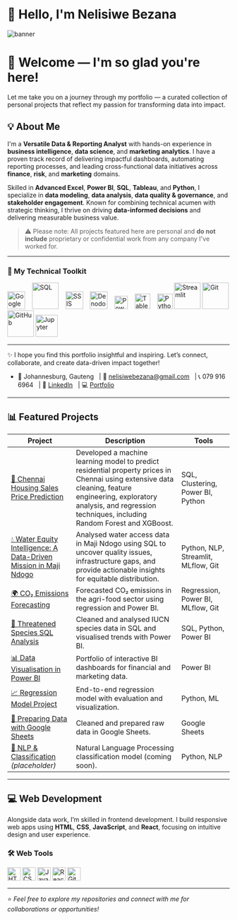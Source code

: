 # 👋 Hello, I'm Nelisiwe Bezana

![banner](https://github.com/user-attachments/assets/3fc3376a-63d9-4e5c-a42c-ff9fc871997a)


# 👋 Welcome — I'm so glad you're here!

Let me take you on a journey through my portfolio — a curated collection of personal projects that reflect my passion for transforming data into impact.
  
## 💡 About Me
I'm a **Versatile Data & Reporting Analyst** with hands-on experience in **business intelligence**, **data science**, and **marketing analytics**. I have a proven track record of delivering impactful dashboards, automating reporting processes, and leading cross-functional data initiatives across **finance**, **risk**, and **marketing** domains.

Skilled in **Advanced Excel**, **Power BI**, **SQL**, **Tableau**, and **Python**, I specialize in **data modeling**, **data analysis**, **data quality & governance**, and **stakeholder engagement**. Known for combining technical acumen with strategic thinking, I thrive on driving **data-informed decisions** and delivering measurable business value.

> ⚠️ Please note: All projects featured here are personal and **do not include** proprietary or confidential work from any company I've worked for.

---

### 🧰 My Technical Toolkit

<p align="left">
  <img src="https://github.com/NelisiweBezana/NelisiweBezana/assets/140618126/12b1e9be-71a5-44f8-96d2-b30a52f01acf" width="40" title="Google Sheets" /> &nbsp;&nbsp;
  <img src="https://github.com/NelisiweBezana/NelisiweBezana/assets/140618126/74646b14-5ee2-4820-8e92-09277af9f554" height="60" title="SQL"/>  &nbsp;&nbsp;
  <img src="https://github.com/user-attachments/assets/6ce72bc1-8e83-44a5-aed1-0bdb932d0ed3" height="40" title="SSIS"/>  &nbsp;&nbsp;
  <img src="https://github.com/user-attachments/assets/bdc4457f-eca7-42e8-8339-885938008a10" height="40" title="Denodo"/>  &nbsp;&nbsp;
  <img src="https://github.com/NelisiweBezana/NelisiweBezana/assets/140618126/da9f34cc-27cf-4e50-973a-ef13e6c63690" width="30" title="Power BI"/>  &nbsp;&nbsp;
  <img src="https://github.com/NelisiweBezana/NelisiweBezana/assets/140618126/a54630ee-f97b-499a-8010-6f1a2a33296a" height="35" title="Tableau"/>  &nbsp;&nbsp;
  <img src="https://github.com/NelisiweBezana/NelisiweBezana/assets/140618126/e752813d-07e5-49a0-9d85-42738f76df9a" width="35" title="Python"/> 
  <img src="https://github.com/user-attachments/assets/b0aa71b3-1ed9-4712-b807-16938dc27a86" height="60" title="Streamlit"/> 
  <img src="https://github.com/user-attachments/assets/3c4fff3a-455b-48aa-8ef2-42dcdfa188fc" height="60" title="Git"/> 
  <img src="https://github.com/user-attachments/assets/981dae0a-0fbb-4545-979c-477195f06377" height="60" title="GitHub"/> 
  <img src="https://github.com/user-attachments/assets/33350109-bce0-4531-a005-c4ea2287eb4b" height="50" title="Jupyter"/> 
</p>

---

✨ I hope you find this portfolio insightful and inspiring. Let’s connect, collaborate, and create data-driven impact together!
- 📍 Johannesburg, Gauteng &nbsp; | 📧 nelisiwebezana@gmail.com &nbsp; |  📞 079 916 6964 &nbsp; | 🔗 [LinkedIn](https://www.linkedin.com/in/nelisiwebezana) &nbsp; | 💻 [Portfolio](https://github.com/NelisiweBezana)  

---

## 📊 Featured Projects

| Project | Description | Tools |
|--------|-------------|-------|
| [🏡 Chennai Housing Sales Price Prediction](https://github.com/NelisiweBezana/Maji-Ndogo-Water-Project) | Developed a machine learning model to predict residential property prices in Chennai using extensive data cleaning, feature engineering, exploratory analysis, and regression techniques, including Random Forest and XGBoost. | SQL, Clustering, Power BI, Python |
| [💧 Water Equity Intelligence: A Data-Driven Mission in Maji Ndogo](https://github.com/NelisiweBezana/News-Article-Classification) | Analysed water access data in Maji Ndogo using SQL to uncover quality issues, infrastructure gaps, and provide actionable insights for equitable distribution. | Python, NLP, Streamlit, MLflow, Git |
| [🌍 CO₂ Emissions Forecasting](https://github.com/NelisiweBezana/CO2-Emissions-PowerBI) | Forecasted CO₂ emissions in the agri-food sector using regression and Power BI. | Regression, Power BI, MLflow, Git |
| [🐘 Threatened Species SQL Analysis](https://github.com/NelisiweBezana/Threatened-Species-Analysis) | Cleaned and analysed IUCN species data in SQL and visualised trends with Power BI. | SQL, Python, Power BI |
| [📊 Data Visualisation in Power BI](https://github.com/NelisiweBezana/Data-Visualization-with-PowerBI) | Portfolio of interactive BI dashboards for financial and marketing data. | Power BI |
| [📈 Regression Model Project](https://github.com/NelisiweBezana/Regression_Project_EG2) | End-to-end regression model with evaluation and visualization. | Python, ML |
| [📑 Preparing Data with Google Sheets](https://github.com/NelisiweBezana/Preparing-data-with-Googlesheets) | Cleaned and prepared raw data in Google Sheets. | Google Sheets |
| [🧠 NLP & Classification](https://github.com/NelisiweBezana/NLP-Classification) *(placeholder)* | Natural Language Processing classification model (coming soon). | Python, NLP |

---

## 💻 Web Development

Alongside data work, I’m skilled in frontend development. I build responsive web apps using **HTML**, **CSS**, **JavaScript**, and **React**, focusing on intuitive design and user experience.

### 🛠 Web Tools
<img src="https://github.com/NelisiweBezana/NelisiweBezana/assets/140618126/4d05dc93-6a35-4c1e-a1de-2a71561c76be" width="30" title="HTML"/>  
<img src="https://github.com/NelisiweBezana/NelisiweBezana/assets/140618126/85267c25-8fd0-4b92-a6a6-23a2b73147ba" width="30" title="CSS"/>  
<img src="https://github.com/NelisiweBezana/NelisiweBezana/assets/140618126/fc37ee1d-60c4-46e3-8790-18fb6aee6f18" width="30" title="JavaScript"/>  
<img src="https://github.com/NelisiweBezana/NelisiweBezana/assets/140618126/c253fa16-25fe-41d1-86c4-7790d8eb1dd7" width="30" title="React.js"/>  
<img src="https://github.com/NelisiweBezana/NelisiweBezana/assets/140618126/51bee11f-749b-4f30-a5c8-1dd756ce0c79" width="30" title="GitHub"/>  

---

⭐️ *Feel free to explore my repositories and connect with me for collaborations or opportunities!*
